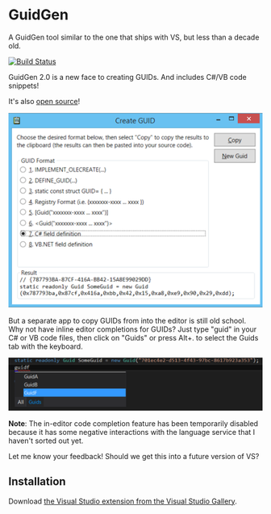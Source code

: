 # GuidGen

A GuidGen tool similar to the one that ships with VS, but less than a decade old.

[![Build Status](https://dev.azure.com/andrewarnott/OSS/_apis/build/status/AArnott.GuidGen?branchName=main)](https://dev.azure.com/andrewarnott/OSS/_build/latest?definitionId=69&branchName=main)

GuidGen 2.0 is a new face to creating GUIDs. And includes C#/VB code snippets!

It's also [open source](https://github.com/AArnott/GuidGen)!

![A screenshot of the Create GUID window](doc/screenshot.png)

But a separate app to copy GUIDs from into the editor is still old school. Why not have inline editor completions for GUIDs? Just type "guid" in your C# or VB code files, then click on "Guids" or press Alt+. to select the Guids tab with the keyboard.

![A screenshot of C# guid completions](doc/guid_completion.png)

**Note**: The in-editor code completion feature has been temporarily disabled because it has some negative interactions with the language service that I haven't sorted out yet.

Let me know your feedback! Should we get this into a future version of VS?

## Installation

Download [the Visual Studio extension from the Visual Studio Gallery][1].

 [1]: https://visualstudiogallery.msdn.microsoft.com/e00f525e-50cc-4c42-85a0-73519ee289b1
